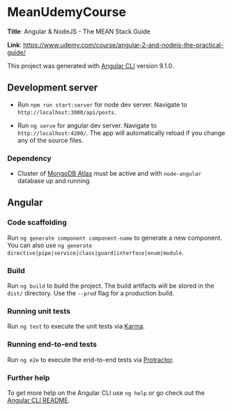 # MeanUdemyCourse

**Title**: Angular & NodeJS - The MEAN Stack Guide

**Link**: https://www.udemy.com/course/angular-2-and-nodejs-the-practical-guide/


This project was generated with [Angular CLI](https://github.com/angular/angular-cli) version 9.1.0.

## Development server

* Run `npm run start:server` for node dev server. Navigate to `http://localhost:3000/api/posts`.

* Run `ng serve` for angular dev server. Navigate to `http://localhost:4200/`. The app will automatically reload if you change any of the source files.


### Dependency

* Cluster of [MongoDB Atlas](https://account.mongodb.com/account/login) must be active and with `node-angular` database up and running.

## Angular

### Code scaffolding

Run `ng generate component component-name` to generate a new component. You can also use `ng generate directive|pipe|service|class|guard|interface|enum|module`.

### Build

Run `ng build` to build the project. The build artifacts will be stored in the `dist/` directory. Use the `--prod` flag for a production build.

### Running unit tests

Run `ng test` to execute the unit tests via [Karma](https://karma-runner.github.io).

### Running end-to-end tests

Run `ng e2e` to execute the end-to-end tests via [Protractor](http://www.protractortest.org/).

### Further help

To get more help on the Angular CLI use `ng help` or go check out the [Angular CLI README](https://github.com/angular/angular-cli/blob/master/README.md).
